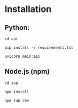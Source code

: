 # Installation

## Python:

`cd api`

`pip install -r requirements.txt`

`uvicorn main:api`

## Node.js (npm)

`cd app`

`npm install`

`npm run dev`
